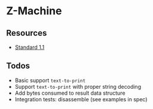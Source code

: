 # Z-Machine

## Resources

- [Standard 1.1](https://www.inform-fiction.org/zmachine/standards/z1point1/index.html)

## Todos

- Basic support `text-to-print`
- Support `text-to-print` with proper string decoding
- Add bytes consumed to result data structure
- Integration tests: disassemble (see examples in spec)
